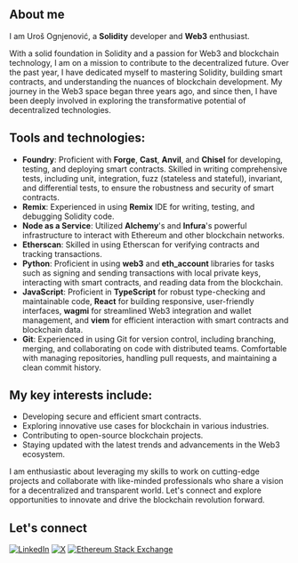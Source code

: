 ## About me

I am Uroš Ognjenović, a **Solidity** developer and **Web3** enthusiast.

With a solid foundation in Solidity and a passion for Web3 and blockchain technology, I am on a mission to contribute to the decentralized future. Over the past year, I have dedicated myself to mastering Solidity, building smart contracts, and understanding the nuances of blockchain development. My journey in the Web3 space began three years ago, and since then, I have been deeply involved in exploring the transformative potential of decentralized technologies.

## Tools and technologies:

- **Foundry**: Proficient with **Forge**, **Cast**, **Anvil**, and **Chisel** for developing, testing, and deploying smart contracts. Skilled in writing comprehensive tests, including unit, integration, fuzz (stateless and stateful), invariant, and differential tests, to ensure the robustness and security of smart contracts.
- **Remix**: Experienced in using **Remix** IDE for writing, testing, and debugging Solidity code.
- **Node as a Service**: Utilized **Alchemy**'s and **Infura**'s powerful infrastructure to interact with Ethereum and other blockchain networks.
- **Etherscan**: Skilled in using Etherscan for verifying contracts and tracking transactions.
- **Python**: Proficient in using **web3** and **eth_account** libraries for tasks such as signing and sending transactions with local private keys, interacting with smart contracts, and reading data from the blockchain.
- **JavaScript**: Proficient in **TypeScript** for robust type-checking and maintainable code, **React** for building responsive, user-friendly interfaces, **wagmi** for streamlined Web3 integration and wallet management, and **viem** for efficient interaction with smart contracts and blockchain data.
- **Git**: Experienced in using Git for version control, including branching, merging, and collaborating on code with distributed teams. Comfortable with managing repositories, handling pull requests, and maintaining a clean commit history.

## My key interests include:

- Developing secure and efficient smart contracts.
- Exploring innovative use cases for blockchain in various industries.
- Contributing to open-source blockchain projects.
- Staying updated with the latest trends and advancements in the Web3 ecosystem.

I am enthusiastic about leveraging my skills to work on cutting-edge projects and collaborate with like-minded professionals who share a vision for a decentralized and transparent world. Let's connect and explore opportunities to innovate and drive the blockchain revolution forward.

## Let's connect
[![LinkedIn](https://img.shields.io/badge/LinkedIn-black?logo=linkedin)](https://www.linkedin.com/in/urosognjenovic/)
[![X](https://img.shields.io/badge/Twitter-black?logo=x)](https://twitter.com/ognjenovicuros)
[![Ethereum Stack Exchange](https://img.shields.io/badge/Ethereum_Stack_Exchange-black?logo=stackexchange)](https://ethereum.stackexchange.com/users/132551/ougi)
